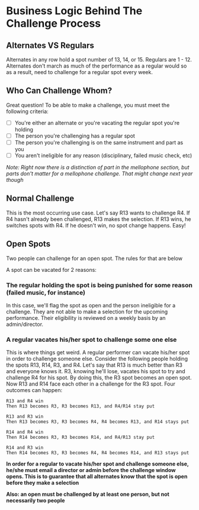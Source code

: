 # Business Logic Behind The Challenge Process

## Alternates VS Regulars

Alternates in any row hold a spot number of 13, 14, or 15. Regulars are 1 - 12. Alternates don't march as much of the
performance as a regular would so as a result, need to challenge for a regular spot every week.

## Who Can Challenge Whom?

Great question! To be able to make a challenge, you must meet the following criteria:

- [ ] You're either an alternate or you're vacating the regular spot you're holding
- [ ] The person you're challenging has a regular spot
- [ ] The person you're challenging is on the same instrument and part as you
- [ ] You aren't ineligible for any reason (disciplinary, failed music check, etc)

_Note: Right now there is a distinction of part in the mellophone section, but parts don't matter for a mellophone challenge. That might change next year though_

## Normal Challenge

This is the most occurring use case. Let's say R13 wants to challenge R4. If R4 hasn't already been challenged, R13 makes
the selection. If R13 wins, he switches spots with R4. If he doesn't win, no spot change happens. Easy!

## Open Spots

Two people can challenge for an open spot. The rules for that are below

A spot can be vacated for 2 reasons:

### The regular holding the spot is being punished for some reason (failed music, for instance)

 In this case, we'll flag the spot as open and the person ineligible for a challenge. They are not able to make a
 selection for the upcoming performance. Their eligibility is reviewed on a weekly basis by an admin/director.


### A regular vacates his/her spot to challenge some one else

  This is where things get weird. A regular performer can vacate his/her spot in order to challenge someone else.
  Consider the following people holding the spots R13, R14, R3, and R4. Let's say that R13 is much better than R3 and
  everyone knows it. R3, knowing he'll lose, vacates his spot to try and challenge R4 for his spot. By doing this, the
  R3 spot becomes an open spot. Now R13 and R14 face each other in a challenge for the R3 spot. Four outcomes can happen:

  ```
  R13 and R4 win
  Then R13 becomes R3, R3 becomes R13, and R4/R14 stay put
  ```
  ```
  R13 and R3 win
  Then R13 becomes R3, R3 becomes R4, R4 becomes R13, and R14 stays put
  ```
  ```
  R14 and R4 win
  Then R14 becomes R3, R3 becomes R14, and R4/R13 stay put
  ```
  ```
  R14 and R3 win
  Then R14 becomes R3, R3 becomes R4, R4 becomes R14, and R13 stays put
  ```

__In order for a regular to vacate his/her spot and challenge someone else, he/she must email a director or admin before
the challenge window opens. This is to guarantee that all alternates know that the spot is open before they make a
selection__

__Also: an open must be challenged by at least one person, but not necessarily two people__
